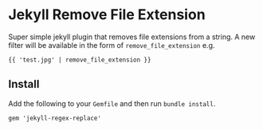 # Jekyll Remove File Extension
Super simple jekyll plugin that removes file extensions from a string. A new filter will be available in the form of `remove_file_extension` e.g.

```
{{ 'test.jpg' | remove_file_extension }}
```

## Install

Add the following to your `Gemfile` and then run `bundle install`.

```
gem 'jekyll-regex-replace'
```
